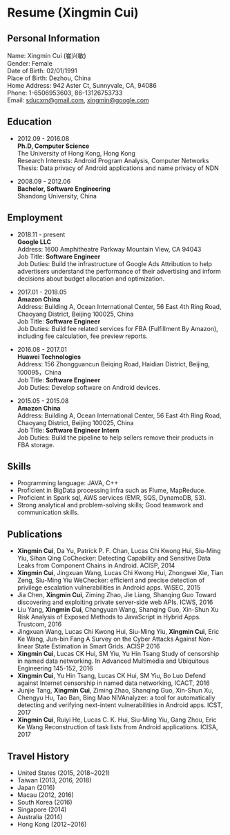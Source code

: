 Resume (Xingmin Cui)
============

Personal Information
--------------------
Name: Xingmin Cui (崔兴敏) \
Gender: Female \
Date of Birth: 02/01/1991 \
Place of Birth: Dezhou, China \
Home Address: 942 Aster Ct, Sunnyvale, CA, 94086 \
Phone: 1-6506953603, 86-13126753733 \
Email: sducxm@gmail.com, xingmin@google.com

Education
---------
* 2012.09 - 2016.08\
**Ph.D, Computer Science** \
The University of Hong Kong, Hong Kong\
Research Interests: Android Program Analysis, Computer Networks\
Thesis: Data privacy of Android applications and name privacy of NDN

* 2008.09 - 2012.06\
**Bachelor, Software Engineering** \
Shandong University, China

Employment
----------
* 2018.11 - present\
**Google LLC**\
Address: 1600 Amphitheatre Parkway Mountain View, CA 94043\
Job Title: **Software Engineer**\
Job Duties: Build the infrastructure of Google Ads Attribution to help advertisers understand the performance of their advertising and inform decisions about budget allocation and optimization.

* 2017.01 - 2018.05\
**Amazon China**\
Address: Building A, Ocean International Center, 56 East 4th Ring Road, Chaoyang District, Beijing 100025, China\
Job Title: **Software Engineer**\
Job Duties: Build fee related services for FBA (Fulfillment By Amazon), including fee calculation, fee preview reports.

* 2016.08 - 2017.01\
**Huawei Technologies**\
Address: 156 Zhongguancun Beiqing Road, Haidian District, Beijing, 100095，China\
Job Title: **Software Engineer**\
Job Duties: Develop software on Android devices.

* 2015.05 - 2015.08\
**Amazon China**\
Address: Building A, Ocean International Center, 56 East 4th Ring Road, Chaoyang District, Beijing 100025, China\
Job Title: **Software Engineer Intern**\
Job Duties: Build the pipeline to help sellers remove their products in FBA storage. 

Skills
--------------
* Programming language: JAVA, C++
* Proficient in BigData processing infra such as Flume, MapReduce.
* Proficient in Spark sql, AWS services (EMR, SQS, DynamoDB, S3).
* Strong analytical and problem-solving skills; Good teamwork and communication skills. 



Publications 
--------------
* **Xingmin Cui**, Da Yu, Patrick P. F. Chan, Lucas Chi Kwong Hui, Siu-Ming Yiu, Sihan Qing CoChecker: Detecting Capability and Sensitive Data Leaks from Component Chains in Android. ACISP, 2014
* **Xingmin Cui**, Jingxuan Wang, Lucas Chi Kwong Hui, Zhongwei Xie, Tian Zeng, Siu-Ming Yiu WeChecker: efficient and precise detection of privilege escalation vulnerabilities in Android apps. WiSEC, 2015
* Jia Chen, **Xingmin Cui**, Ziming Zhao, Jie Liang, Shanqing Guo Toward discovering and exploiting private server-side web APIs. ICWS, 2016
* Liu Yang, **Xingmin Cui**, Changyuan Wang, Shanqing Guo, Xin-Shun Xu Risk Analysis of Exposed Methods to JavaScript in Hybrid Apps. Trustcom, 2016
* Jingxuan Wang, Lucas Chi Kwong Hui, Siu-Ming Yiu, **Xingmin Cui**, Eric Ke Wang, Jun-bin Fang A Survey on the Cyber Attacks Against Non-linear State Estimation in Smart Grids. ACISP 2016
* **Xingmin Cui**, Lucas CK Hui, SM Yiu, Yu Hin Tsang Study of censorship in named data networking. In Advanced Multimedia and Ubiquitous Engineering 145-152, 2016
* **Xingmin Cui**, Yu Hin Tsang, Lucas CK Hui, SM Yiu, Bo Luo Defend against Internet censorship in named data networking, ICACT, 2016
* Junjie Tang, **Xingmin Cui**, Ziming Zhao, Shanqing Guo, Xin-Shun Xu, Chengyu Hu, Tao Ban, Bing Mao NIVAnalyzer: a tool for automatically detecting and verifying next-intent vulnerabilities in Android apps. ICST, 2017
* **Xingmin Cui**, Ruiyi He, Lucas C. K. Hui, Siu-Ming Yiu, Gang Zhou, Eric Ke Wang Reconstruction of task lists from Android applications. ICISA, 2017


Travel History
--------------
* United States (2015, 2018~2021)
* Taiwan (2013, 2016, 2018)
* Japan (2016)
* Macau (2012, 2016)
* South Korea (2016)
* Singapore (2014)
* Australia (2014)
* Hong Kong (2012~2016)




